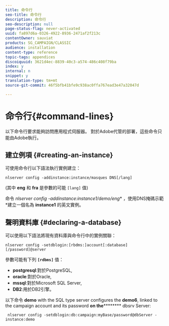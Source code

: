 ```yaml
---
title: 命令行
seo-title: 命令行
description: 命令行
seo-description: null
page-status-flag: never-activated
uuid: fa897d6a-0326-4922-8936-2471af2f213c
contentOwner: sauviat
products: SG_CAMPAIGN/CLASSIC
audience: installation
content-type: reference
topic-tags: appendices
discoiquuid: 3621d4ec-8839-40c3-a574-486c408f79ba
index: y
internal: n
snippet: y
translation-type: tm+mt
source-git-commit: 46f5bfb41bfe9c938ac0ffa767ead3e47a32047d

---
```



# 命令行{#command-lines}

以下命令行要求能夠訪問應用程式伺服器。 對於Adobe代管的部署，這些命令只能由Adobe執行。

## 建立例項 {#creating-an-instance}

可使用命令行以下語法執行實例建立：

```
nlserver config -addinstance:instance/masques DNS[/lang]
```

(其中 **eng** 和 **fra** 是參數的可能 `[lang]` 值)

命令 **nlserver config -addinstance:instance1/demo*/eng** ，使用DNS掩碼示範*建立一個名為 **instance1** 的英文實例。

## 聲明資料庫 {#declaring-a-database}

可以使用以下語法將現有資料庫與命令行中的實例關聯：

```
nlserver config -setdblogin:[rbdms:]account[:database][/password]@server
```

參數可能有下列 **`[rdbms]`** 值：

* **postgresql**:對於PostgreSQL,
* **oracle**:對於Oracle,
* **mssql**:對於Microsoft SQL Server,
* **DB2**:用於DB2引擎。

以下命令 **demo** with the SQL type server configures the **demo6**, linked to the campaign account and its password **on the********** dbsrv Server:

```
 nlserver config -setdblogin:db:campaign:myBase/password@dbServer -instance:demo
```

